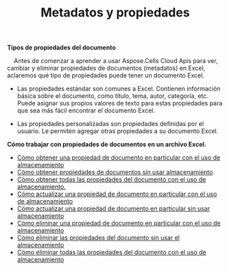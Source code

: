 ﻿---
title: Metadatos y propiedades
second_title: Aspose.Cells Cloud Documen
type: docs
url: /es/metadata/
aliases: [/document-properties/,/working-with-document-properties/]
keywords: Get, delete, and update metadata from excel files
description: Aspose.Cells Cloud REST API admite obtener, eliminar y actualizar metadatos de archivos de Excel. SDK admite tipos de lenguajes de desarrollo. Incluyen Android, C#, Go, Java, NodeJS, Perl, PHP, Python, Ruby y Swift
weight: 100
---
**Tipos de propiedades del documento**

&nbsp;&nbsp;&nbsp;&nbsp;Antes de comenzar a aprender a usar Aspose.Cells Cloud Apis para ver, cambiar y eliminar propiedades de documentos (metadatos) en Excel, aclaremos qué tipo de propiedades puede tener un documento Excel.

- Las propiedades estándar son comunes a Excel. Contienen información básica sobre el documento, como título, tema, autor, categoría, etc. Puede asignar sus propios valores de texto para estas propiedades para que sea más fácil encontrar el documento Excel.

- Las propiedades personalizadas son propiedades definidas por el usuario. Le permiten agregar otras propiedades a su documento Excel.


**Cómo trabajar con propiedades de documentos en un archivo Excel.**

- [Cómo obtener una propiedad de documento en particular con el uso de almacenamiento](/cells/es/document-properties/get/)
- [Cómo obtener propiedades de documentos sin usar almacenamiento](/cells/es/metadata/get/)
- [Cómo obtener todas las propiedades del documento con el uso de almacenamiento.](/cells/es/document-properties/get-all/)
- [Cómo actualizar una propiedad de documento en particular con el uso de almacenamiento](/cells/es/document-properties/update/)
- [Cómo actualizar una propiedad de documento en particular sin usar almacenamiento](/cells/es/metadata/update/)
- [Cómo eliminar una propiedad de documento en particular con el uso de almacenamiento](/cells/es/document-properties/delete/)
- [Cómo eliminar las propiedades del documento sin usar el almacenamiento](/cells/es/metadata/delete/)
- [Cómo eliminar todas las propiedades del documento con el uso de almacenamiento](/cells/es/document-properties/clear/)
